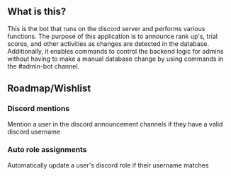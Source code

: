 ## What is this?
This is the bot that runs on the discord server and performs various functions. 
The purpose of this application is to announce rank up's, trial scores, and other activities as changes are detected in the database. Additionally, it enables commands to control the backend logic for admins without having to make a manual database change by using commands in the #admin-bot channel.

## Roadmap/Wishlist

### Discord mentions
Mention a user in the discord announcement channels if they have a valid discord username

### Auto role assignments
Automatically update a user's discord role if their username matches

